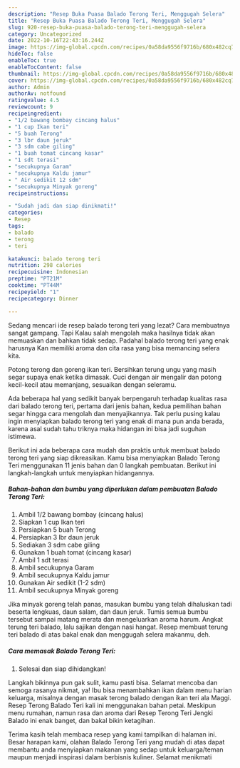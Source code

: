 ```yaml
---
description: "Resep Buka Puasa Balado Terong Teri, Menggugah Selera"
title: "Resep Buka Puasa Balado Terong Teri, Menggugah Selera"
slug: 920-resep-buka-puasa-balado-terong-teri-menggugah-selera
category: Uncategorized
date: 2022-10-16T22:43:16.244Z
image: https://img-global.cpcdn.com/recipes/0a58da9556f9716b/680x482cq70/balado-terong-teri-foto-resep-utama.jpg
hideToc: false
enableToc: true
enableTocContent: false
thumbnail: https://img-global.cpcdn.com/recipes/0a58da9556f9716b/680x482cq70/balado-terong-teri-foto-resep-utama.jpg
cover: https://img-global.cpcdn.com/recipes/0a58da9556f9716b/680x482cq70/balado-terong-teri-foto-resep-utama.jpg
author: Admin
authorAv: notfound
ratingvalue: 4.5
reviewcount: 9
recipeingredient:
- "1/2 bawang bombay cincang halus"
- "1 cup Ikan teri"
- "5 buah Terong"
- "3 lbr daun jeruk"
- "3 sdm cabe giling"
- "1 buah tomat cincang kasar"
- "1 sdt terasi"
- "secukupnya Garam"
- "secukupnya Kaldu jamur"
- " Air sedikit 12 sdm"
- "secukupnya Minyak goreng"
recipeinstructions:

- "Sudah jadi dan siap dinikmati!"
categories:
- Resep
tags:
- balado
- terong
- teri

katakunci: balado terong teri 
nutrition: 298 calories
recipecuisine: Indonesian
preptime: "PT21M"
cooktime: "PT44M"
recipeyield: "1"
recipecategory: Dinner

---
```



Sedang mencari ide resep balado terong teri yang lezat? Cara membuatnya sangat gampang. Tapi Kalau salah mengolah maka hasilnya tidak akan memuaskan dan bahkan tidak sedap. Padahal balado terong teri yang enak harusnya Kan memiliki aroma dan cita rasa yang bisa memancing selera kita.


Potong terong dan goreng ikan teri. Bersihkan terung ungu yang masih segar supaya enak ketika dimasak. Cuci dengan air mengalir dan potong kecil-kecil atau memanjang, sesuaikan dengan seleramu.

Ada beberapa hal yang sedikit banyak berpengaruh terhadap kualitas rasa dari balado terong teri, pertama dari jenis bahan, kedua pemilihan bahan segar hingga cara mengolah dan menyajikannya. Tak perlu pusing kalau ingin menyiapkan balado terong teri yang enak di mana pun anda berada, karena asal sudah tahu triknya maka hidangan ini bisa jadi suguhan istimewa.


Berikut ini ada beberapa cara mudah dan praktis untuk membuat balado terong teri yang siap dikreasikan. Kamu bisa menyiapkan Balado Terong Teri menggunakan 11 jenis bahan dan 0 langkah pembuatan. Berikut ini langkah-langkah untuk menyiapkan hidangannya.

<!--inarticleads1-->

##### Bahan-bahan dan bumbu yang diperlukan dalam pembuatan Balado Terong Teri:

1. Ambil 1/2 bawang bombay (cincang halus)
1. Siapkan 1 cup Ikan teri
1. Persiapkan 5 buah Terong
1. Persiapkan 3 lbr daun jeruk
1. Sediakan 3 sdm cabe giling
1. Gunakan 1 buah tomat (cincang kasar)
1. Ambil 1 sdt terasi
1. Ambil secukupnya Garam
1. Ambil secukupnya Kaldu jamur
1. Gunakan  Air sedikit (1-2 sdm)
1. Ambil secukupnya Minyak goreng


Jika minyak goreng telah panas, masukan bumbu yang telah dihaluskan tadi beserta lengkuas, daun salam, dan daun jeruk. Tumis semua bumbu tersebut sampai matang merata dan mengeluarkan aroma harum. Angkat terung teri balado, lalu sajikan dengan nasi hangat. Resep membuat terung teri balado di atas bakal enak dan menggugah selera makanmu, deh. 

<!--inarticleads2-->

##### Cara memasak Balado Terong Teri:


1. Selesai dan siap dihidangkan!

Langkah bikinnya pun gak sulit, kamu pasti bisa. Selamat mencoba dan semoga rasanya nikmat, ya! Ibu bisa menambahkan ikan dalam menu harian keluarga, misalnya dengan masak terong balado dengan ikan teri ala Maggi. Resep Terong Balado Teri kali ini menggunakan bahan petai. Meskipun menu rumahan, namun rasa dan aroma dari Resep Terong Teri Jengki Balado ini enak banget, dan bakal bikin ketagihan. 

Terima kasih telah membaca resep yang kami tampilkan di halaman ini. Besar harapan kami, olahan Balado Terong Teri yang mudah di atas dapat membantu anda menyiapkan makanan yang sedap untuk keluarga/teman maupun menjadi inspirasi dalam berbisnis kuliner. Selamat menikmati
